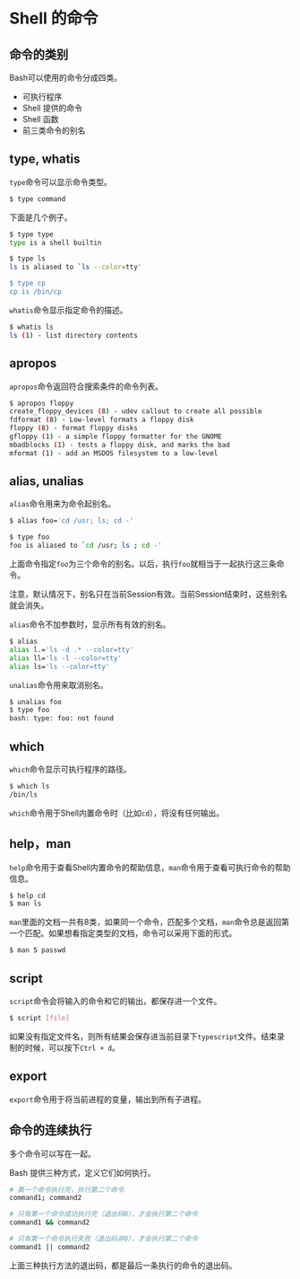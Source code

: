 # Shell 的命令

## 命令的类别

Bash可以使用的命令分成四类。

- 可执行程序
- Shell 提供的命令
- Shell 函数
- 前三类命令的别名

## type, whatis

`type`命令可以显示命令类型。

```bash
$ type command
```

下面是几个例子。

```bash
$ type type
type is a shell builtin

$ type ls
ls is aliased to `ls --color=tty'

$ type cp
cp is /bin/cp
```

`whatis`命令显示指定命令的描述。

```bash
$ whatis ls
ls (1) - list directory contents
```

## apropos

`apropos`命令返回符合搜索条件的命令列表。

```bash
$ apropos floppy
create_floppy_devices (8) - udev callout to create all possible
fdformat (8) - Low-level formats a floppy disk
floppy (8) - format floppy disks
gfloppy (1) - a simple floppy formatter for the GNOME
mbadblocks (1) - tests a floppy disk, and marks the bad
mformat (1) - add an MSDOS filesystem to a low-level
```

## alias, unalias

`alias`命令用来为命令起别名。

```bash
$ alias foo='cd /usr; ls; cd -'

$ type foo
foo is aliased to `cd /usr; ls ; cd -'
```

上面命令指定`foo`为三个命令的别名。以后，执行`foo`就相当于一起执行这三条命令。

注意，默认情况下，别名只在当前Session有效。当前Session结束时，这些别名就会消失。

`alias`命令不加参数时，显示所有有效的别名。

```bash
$ alias
alias l.='ls -d .* --color=tty'
alias ll='ls -l --color=tty'
alias ls='ls --color=tty'
```

`unalias`命令用来取消别名。

```bash
$ unalias foo
$ type foo
bash: type: foo: not found
```

## which

`which`命令显示可执行程序的路径。

```bash
$ which ls
/bin/ls
```

`which`命令用于Shell内置命令时（比如`cd`），将没有任何输出。

## help，man

`help`命令用于查看Shell内置命令的帮助信息，`man`命令用于查看可执行命令的帮助信息。

```bash
$ help cd
$ man ls
```

`man`里面的文档一共有8类，如果同一个命令，匹配多个文档，`man`命令总是返回第一个匹配。如果想看指定类型的文档，命令可以采用下面的形式。

```bash
$ man 5 passwd
```

## script

`script`命令会将输入的命令和它的输出，都保存进一个文件。

```bash
$ script [file]
```

如果没有指定文件名，则所有结果会保存进当前目录下`typescript`文件。结束录制的时候，可以按下`Ctrl + d`。

## export

`export`命令用于将当前进程的变量，输出到所有子进程。

## 命令的连续执行

多个命令可以写在一起。

Bash 提供三种方式，定义它们如何执行。

```bash
# 第一个命令执行完，执行第二个命令
command1; command2

# 只有第一个命令成功执行完（退出码0），才会执行第二个命令
command1 && command2

# 只有第一个命令执行失败（退出码非0），才会执行第二个命令
command1 || command2
```

上面三种执行方法的退出码，都是最后一条执行的命令的退出码。
